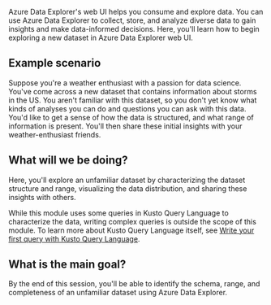 Azure Data Explorer's web UI helps you consume and explore data. You can use Azure Data Explorer to collect, store, and analyze diverse data to gain insights and make data-informed decisions. Here, you'll learn how to begin exploring a new dataset in Azure Data Explorer web UI.

## Example scenario

Suppose you're a weather enthusiast with a passion for data science. You've come across a new dataset that contains information about storms in the US. You aren't familiar with this dataset, so you don't yet know what kinds of analyses you can do and questions you can ask with this data. You'd like to get a sense of how the data is structured, and what range of information is present. You'll then share these initial insights with your weather-enthusiast friends.

## What will we be doing?

Here, you'll explore an unfamiliar dataset by characterizing the dataset structure and range, visualizing the data distribution, and sharing these insights with others.

While this module uses some queries in Kusto Query Language to characterize the data, writing complex queries is outside the scope of this module. To learn more about Kusto Query Language itself, see [Write your first query with Kusto Query Language](/training/modules/write-first-query-kusto-query-language/).

## What is the main goal?

By the end of this session, you'll be able to identify the schema, range, and completeness of an unfamiliar dataset using Azure Data Explorer.
